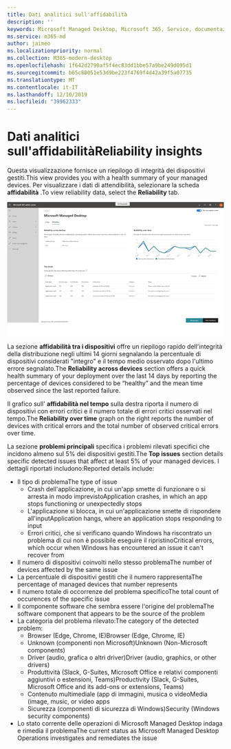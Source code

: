 ```yaml
---
title: Dati analitici sull'affidabilità
description: ''
keywords: Microsoft Managed Desktop, Microsoft 365, Service, documentazione
ms.service: m365-md
author: jaimeo
ms.localizationpriority: normal
ms.collection: M365-modern-desktop
ms.openlocfilehash: 1f642d2790af5f4ec83dd1bbe57a9be249d095d1
ms.sourcegitcommit: b65c80051e53d9be223f4769f4d42a39f5a07735
ms.translationtype: MT
ms.contentlocale: it-IT
ms.lasthandoff: 12/10/2019
ms.locfileid: "39962333"
---
```

# <a name="reliability-insights"></a><span data-ttu-id="28ed8-103">Dati analitici sull'affidabilità</span><span class="sxs-lookup"><span data-stu-id="28ed8-103">Reliability insights</span></span>

<span data-ttu-id="28ed8-104">Questa visualizzazione fornisce un riepilogo di integrità dei dispositivi gestiti.</span><span class="sxs-lookup"><span data-stu-id="28ed8-104">This view provides you with a health summary of your managed devices.</span></span> <span data-ttu-id="28ed8-105">Per visualizzare i dati di attendibilità, selezionare la scheda **affidabilità** .</span><span class="sxs-lookup"><span data-stu-id="28ed8-105">To view reliability data, select the **Reliability** tab.</span></span>


![Riquadro di affidabilità: affidabilità tra i dispositivi in alto a sinistra e affidabilità nel grafico temporale in alto a destra, tabella problemi principali nella parte inferiore.](images/insights_reliability.png)

<span data-ttu-id="28ed8-108">La sezione **affidabilità tra i dispositivi** offre un riepilogo rapido dell'integrità della distribuzione negli ultimi 14 giorni segnalando la percentuale di dispositivi considerati "integro" e il tempo medio osservato dopo l'ultimo errore segnalato.</span><span class="sxs-lookup"><span data-stu-id="28ed8-108">The **Reliability across devices** section offers a quick health summary of your deployment over the last 14 days by reporting the percentage of devices considered to be “healthy” and the mean time observed since the last reported failure.</span></span> 

 
<span data-ttu-id="28ed8-109">Il grafico sull' **affidabilità nel tempo** sulla destra riporta il numero di dispositivi con errori critici e il numero totale di errori critici osservati nel tempo.</span><span class="sxs-lookup"><span data-stu-id="28ed8-109">The **Reliability over time** graph on the right reports the number of devices with critical errors and the total number of observed critical errors over time.</span></span>

<span data-ttu-id="28ed8-110">La sezione **problemi principali** specifica i problemi rilevati specifici che incidono almeno sul 5% dei dispositivi gestiti.</span><span class="sxs-lookup"><span data-stu-id="28ed8-110">The **Top issues** section details specific detected issues that affect at least 5% of your managed devices.</span></span> <span data-ttu-id="28ed8-111">I dettagli riportati includono:</span><span class="sxs-lookup"><span data-stu-id="28ed8-111">Reported details include:</span></span>

- <span data-ttu-id="28ed8-112">Il tipo di problema</span><span class="sxs-lookup"><span data-stu-id="28ed8-112">The type of issue</span></span>
    - <span data-ttu-id="28ed8-113">Crash dell'applicazione, in cui un'app smette di funzionare o si arresta in modo imprevisto</span><span class="sxs-lookup"><span data-stu-id="28ed8-113">Application crashes, in which an app stops functioning or unexpectedly stops</span></span>
    - <span data-ttu-id="28ed8-114">L'applicazione si blocca, in cui un'applicazione smette di rispondere all'input</span><span class="sxs-lookup"><span data-stu-id="28ed8-114">Application hangs, where an application stops responding to input</span></span>
    - <span data-ttu-id="28ed8-115">Errori critici, che si verificano quando Windows ha riscontrato un problema di cui non è possibile eseguire il ripristino</span><span class="sxs-lookup"><span data-stu-id="28ed8-115">Critical errors, which occur when Windows has encountered an issue it can't recover from</span></span>
- <span data-ttu-id="28ed8-116">Il numero di dispositivi coinvolti nello stesso problema</span><span class="sxs-lookup"><span data-stu-id="28ed8-116">The number of devices affected by the same issue</span></span>
- <span data-ttu-id="28ed8-117">La percentuale di dispositivi gestiti che il numero rappresenta</span><span class="sxs-lookup"><span data-stu-id="28ed8-117">The percentage of managed devices that number represents</span></span>
- <span data-ttu-id="28ed8-118">Il numero totale di occorrenze del problema specifico</span><span class="sxs-lookup"><span data-stu-id="28ed8-118">The total count of occurences of the specific issue</span></span>
- <span data-ttu-id="28ed8-119">Il componente software che sembra essere l'origine del problema</span><span class="sxs-lookup"><span data-stu-id="28ed8-119">The software component that appears to be the source of the problem</span></span>
- <span data-ttu-id="28ed8-120">La categoria del problema rilevato:</span><span class="sxs-lookup"><span data-stu-id="28ed8-120">The category of the detected problem:</span></span>
    - <span data-ttu-id="28ed8-121">Browser (Edge, Chrome, IE)</span><span class="sxs-lookup"><span data-stu-id="28ed8-121">Browser (Edge, Chrome, IE)</span></span>
    - <span data-ttu-id="28ed8-122">Unknown (componenti non Microsoft)</span><span class="sxs-lookup"><span data-stu-id="28ed8-122">Unknown (Non-Microsoft components)</span></span>
    - <span data-ttu-id="28ed8-123">Driver (audio, grafica o altri driver)</span><span class="sxs-lookup"><span data-stu-id="28ed8-123">Driver (audio, graphics, or other drivers)</span></span>
    - <span data-ttu-id="28ed8-124">Produttività (Slack, G-Suites, Microsoft Office e relativi componenti aggiuntivi o estensioni, Teams)</span><span class="sxs-lookup"><span data-stu-id="28ed8-124">Productivity (Slack, G-Suites, Microsoft Office and its add-ons or extensions, Teams)</span></span>
    - <span data-ttu-id="28ed8-125">Contenuto multimediale (app di immagini, musica o video</span><span class="sxs-lookup"><span data-stu-id="28ed8-125">Media (image, music, or video apps</span></span>
    - <span data-ttu-id="28ed8-126">Sicurezza (componenti di sicurezza di Windows)</span><span class="sxs-lookup"><span data-stu-id="28ed8-126">Security (Windows security components)</span></span>
- <span data-ttu-id="28ed8-127">Lo stato corrente delle operazioni di Microsoft Managed Desktop indaga e rimedia il problema</span><span class="sxs-lookup"><span data-stu-id="28ed8-127">The current status as Microsoft Managed Desktop Operations investigates and remediates the issue</span></span>

